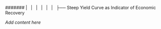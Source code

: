 ####### |   |   |   |   |   |   ├── Steep Yield Curve as Indicator of Economic Recovery

*Add content here*